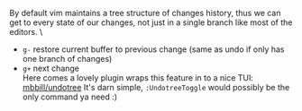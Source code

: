 By default vim maintains a tree structure of changes history, thus we can get to every state of our changes, not just in a single branch like most of the editors.
 \
- `g-` restore current buffer to previous change (same as undo if only has one branch of changes)
- `g+` next change
 \
Here comes a lovely plugin wraps this feature in to a nice TUI: [mbbill/undotree](https://github.com/mbbill/undotree)
It's darn simple, `:UndotreeToggle` would possibly be the only command ya need :)
